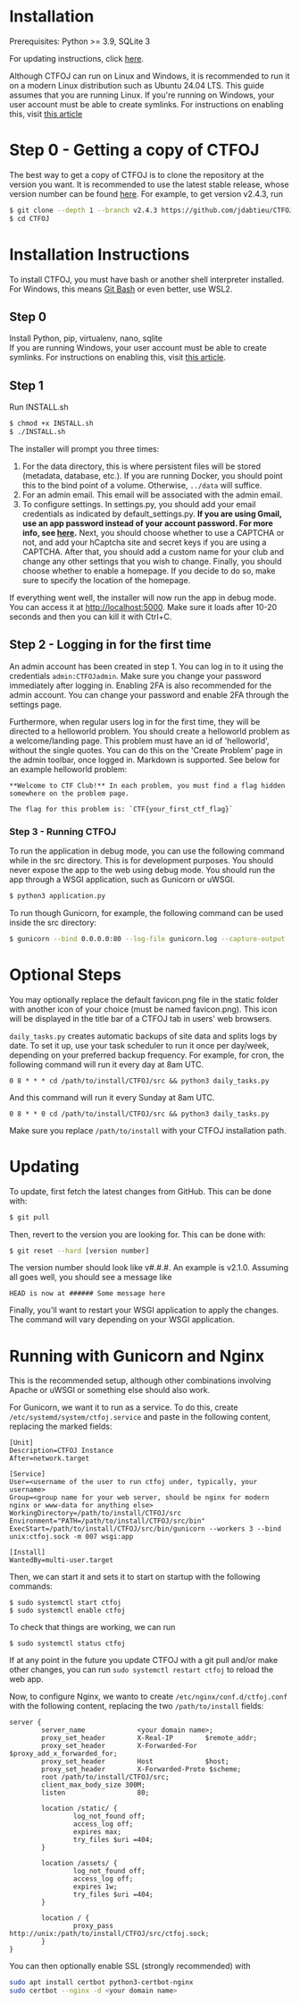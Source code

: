 # Installation
Prerequisites: Python >= 3.9, SQLite 3

For updating instructions, click [here](#updating).

Although CTFOJ can run on Linux and Windows, it is recommended to run it
on a modern Linux distribution such as Ubuntu 24.04 LTS. This guide assumes that
you are running Linux. If you're running on Windows, your user account must
be able to create symlinks. For instructions on enabling this, visit
[this article](https://portal.perforce.com/s/article/3472)

# Step 0 - Getting a copy of CTFOJ
The best way to get a copy of CTFOJ is to clone the repository at the version
you want. It is recommended to use the latest stable release, whose version
number can be found [here](https://github.com/jdabtieu/CTFOJ/releases). For
example, to get version v2.4.3, run
```bash
$ git clone --depth 1 --branch v2.4.3 https://github.com/jdabtieu/CTFOJ.git
$ cd CTFOJ
```

# Installation Instructions
To install CTFOJ, you must have bash or another shell interpreter installed. For
Windows, this means [Git Bash](https://git-scm.com/downloads) or even better,
use WSL2.

## Step 0
Install Python, pip, virtualenv, nano, sqlite<br>
If you are running Windows, your user account must be able to create symlinks.
For instructions on enabling this, visit
[this article](https://portal.perforce.com/s/article/3472).

## Step 1
Run INSTALL.sh
```bash
$ chmod +x INSTALL.sh
$ ./INSTALL.sh
```

The installer will prompt you three times:
1. For the data directory, this is where persistent files will be stored
(metadata, database, etc.). If you are running Docker, you should point this to
the bind point of a volume. Otherwise, `../data` will suffice.
2. For an admin email. This email will be associated with the admin email.
3. To configure settings. In settings.py, you should add your email credentials
as indicated by default_settings.py. **If you are using Gmail, use an app
password instead of your account password. For more info, see
[here](https://support.google.com/accounts/answer/185833).**
Next, you should choose whether to use a CAPTCHA or not, and add your hCaptcha
site and secret keys if you are using a CAPTCHA. After that, you should add a
custom name for your club and change any other settings that you wish to change.
Finally, you should choose whether to enable a homepage. If you decide to do so,
make sure to specify the location of the homepage.

If everything went well, the installer will now run the app in debug mode. You
can access it at <http://localhost:5000>. Make sure it loads after 10-20 seconds
and then you can kill it with Ctrl+C.

## Step 2 - Logging in for the first time
An admin account has been created in step 1. You can log in to it using the
credentials `admin:CTFOJadmin`. Make sure you change your password immediately
after logging in. Enabling 2FA is also recommended for the admin account. You
can change your password and enable 2FA through the settings page.

Furthermore, when regular users log in for the first time, they will be directed
to a helloworld problem. You should create a helloworld problem as a
welcome/landing page. This problem must have an id of 'helloworld', without the
single quotes. You can do this on the 'Create Problem' page in the admin
toolbar, once logged in. Markdown is supported. See below for an example
helloworld problem:
```
**Welcome to CTF Club!** In each problem, you must find a flag hidden somewhere on the problem page.

The flag for this problem is: `CTF{your_first_ctf_flag}`
```

### Step 3 - Running CTFOJ
To run the application in debug mode, you can use the following command while in
the src directory. This is for development purposes. You should never expose the
app to the web using debug mode. You should run the app through a WSGI
application, such as Gunicorn or uWSGI.
```bash
$ python3 application.py
```

To run though Gunicorn, for example, the following command can be used inside the src directory:
```bash
$ gunicorn --bind 0.0.0.0:80 --log-file gunicorn.log --capture-output -w 4 wsgi:app
```

# Optional Steps
You may optionally replace the default favicon.png file in the static folder
with another icon of your choice (must be named favicon.png). This icon will be
displayed in the title bar of a CTFOJ tab in users' web browsers.

`daily_tasks.py` creates automatic backups of site data and splits logs by
date. To set it up, use your task scheduler to run it once per day/week, 
depending on your preferred backup frequency. For example, for cron, the following
command will run it every day at 8am UTC.
```cron
0 8 * * * cd /path/to/install/CTFOJ/src && python3 daily_tasks.py
```
And this command will run it every Sunday at 8am UTC.
```cron
0 8 * * 0 cd /path/to/install/CTFOJ/src && python3 daily_tasks.py
```
Make sure you replace `/path/to/install` with your CTFOJ installation path.

# Updating
To update, first fetch the latest changes from GitHub. This can be done with:
```bash
$ git pull
```

Then, revert to the version you are looking for. This can be done with:
```bash
$ git reset --hard [version number]
```
The version number should look like v#.#.#. An example is v2.1.0. Assuming all
goes well, you should see a message like
```
HEAD is now at ###### Some message here
```

Finally, you'll want to restart your WSGI application to apply the changes.
The command will vary depending on your WSGI application.

# Running with Gunicorn and Nginx
This is the recommended setup, although other combinations involving Apache or uWSGI or something else should also work.

For Gunicorn, we want it to run as a service. To do this, create `/etc/systemd/system/ctfoj.service` and paste in the following content, replacing the marked fields:
```init
[Unit]
Description=CTFOJ Instance
After=network.target

[Service]
User=<username of the user to run ctfoj under, typically, your username>
Group=<group name for your web server, should be nginx for modern nginx or www-data for anything else>
WorkingDirectory=/path/to/install/CTFOJ/src
Environment="PATH=/path/to/install/CTFOJ/src/bin"
ExecStart=/path/to/install/CTFOJ/src/bin/gunicorn --workers 3 --bind unix:ctfoj.sock -m 007 wsgi:app

[Install]
WantedBy=multi-user.target
```

Then, we can start it and sets it to start on startup with the following commands:
```
$ sudo systemctl start ctfoj
$ sudo systemctl enable ctfoj
```

To check that things are working, we can run
```
$ sudo systemctl status ctfoj
```

If at any point in the future you update CTFOJ with a git pull and/or make other changes, you can run `sudo systemctl restart ctfoj` to reload the web app.

Now, to configure Nginx, we wanto to create `/etc/nginx/conf.d/ctfoj.conf` with the following content, replacing the two `/path/to/install` fields:
```nginx
server {
        server_name             <your domain name>;
        proxy_set_header        X-Real-IP        $remote_addr;
        proxy_set_header        X-Forwarded-For  $proxy_add_x_forwarded_for;
        proxy_set_header        Host             $host;
        proxy_set_header        X-Forwarded-Proto $scheme;
        root /path/to/install/CTFOJ/src;
        client_max_body_size 300M;
        listen                  80;

        location /static/ {
                log_not_found off;
                access_log off;
                expires max;
                try_files $uri =404;
        }

        location /assets/ {
                log_not_found off;
                access_log off;
                expires 1w;
                try_files $uri =404;
        }

        location / {
                proxy_pass http://unix:/path/to/install/CTFOJ/src/ctfoj.sock;
        }
}
```

You can then optionally enable SSL (strongly recommended) with
```bash
sudo apt install certbot python3-certbot-nginx
sudo certbot --nginx -d <your domain name>
